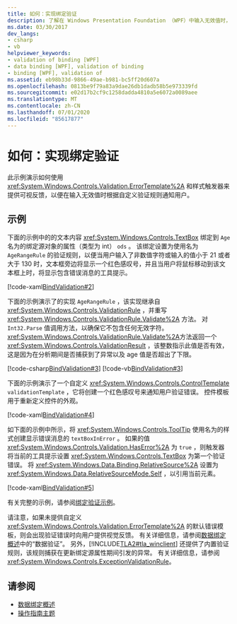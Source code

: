 ```yaml
---
title: 如何：实现绑定验证
description: 了解在 Windows Presentation Foundation （WPF）中输入无效值时，如何使用绑定验证向用户提供视觉反馈。
ms.date: 03/30/2017
dev_langs:
- csharp
- vb
helpviewer_keywords:
- validation of binding [WPF]
- data binding [WPF], validation of binding
- binding [WPF], validation of
ms.assetid: eb98b33d-9866-49ae-b981-bc5ff20d607a
ms.openlocfilehash: 0813be9f79a83a9dae26db1dadb58b5e973339fd
ms.sourcegitcommit: e02d17b2cf9c1258dadda4810a5e6072a0089aee
ms.translationtype: MT
ms.contentlocale: zh-CN
ms.lasthandoff: 07/01/2020
ms.locfileid: "85617877"
---
```

# <a name="how-to-implement-binding-validation"></a>如何：实现绑定验证

此示例演示如何使用 <xref:System.Windows.Controls.Validation.ErrorTemplate%2A> 和样式触发器来提供可视反馈，以便在输入无效值时根据自定义验证规则通知用户。

## <a name="example"></a>示例

下面的示例中的的文本内容 <xref:System.Windows.Controls.TextBox> 绑定到 `Age` 名为的绑定源对象的属性（类型为 int） `ods` 。 该绑定设置为使用名为 `AgeRangeRule` 的验证规则，以便当用户输入了非数值字符或输入的值小于 21 或者大于 130 时，文本框旁边将显示一个红色感叹号，并且当用户将鼠标移动到该文本框上时，将显示包含错误消息的工具提示。

[!code-xaml[BindValidation#2](~/samples/snippets/csharp/VS_Snippets_Wpf/BindValidation/CSharp/Window1.xaml#2)]

下面的示例演示了的实现 `AgeRangeRule` ，该实现继承自 <xref:System.Windows.Controls.ValidationRule> ，并重写 <xref:System.Windows.Controls.ValidationRule.Validate%2A> 方法。 对 `Int32.Parse` 值调用方法，以确保它不包含任何无效字符。 <xref:System.Windows.Controls.ValidationRule.Validate%2A>方法返回一个 <xref:System.Windows.Controls.ValidationResult> ，该整数指示此值是否有效，这是因为在分析期间是否捕获到了异常以及 age 值是否超出了下限。

[!code-csharp[BindValidation#3](~/samples/snippets/csharp/VS_Snippets_Wpf/BindValidation/CSharp/AgeRangeRule.cs#3)]
[!code-vb[BindValidation#3](~/samples/snippets/visualbasic/VS_Snippets_Wpf/BindValidation/VisualBasic/AgeRangeRule.vb#3)]

下面的示例演示了一个自定义 <xref:System.Windows.Controls.ControlTemplate> `validationTemplate` ，它将创建一个红色感叹号来通知用户验证错误。 控件模板用于重新定义控件的外观。

[!code-xaml[BindValidation#4](~/samples/snippets/csharp/VS_Snippets_Wpf/BindValidation/CSharp/Window1.xaml#4)]

如下面的示例中所示，将 <xref:System.Windows.Controls.ToolTip> 使用名为的样式创建显示错误消息的 `textBoxInError` 。 如果的值 <xref:System.Windows.Controls.Validation.HasError%2A> 为 `true` ，则触发器将当前的工具提示设置 <xref:System.Windows.Controls.TextBox> 为第一个验证错误。 将 <xref:System.Windows.Data.Binding.RelativeSource%2A> 设置为 <xref:System.Windows.Data.RelativeSourceMode.Self> ，以引用当前元素。

[!code-xaml[BindValidation#5](~/samples/snippets/csharp/VS_Snippets_Wpf/BindValidation/CSharp/Window1.xaml#5)]

有关完整的示例，请参阅[绑定验证示例](https://github.com/Microsoft/WPF-Samples/tree/master/Data%20Binding/BindValidation)。
  
请注意，如果未提供自定义 <xref:System.Windows.Controls.Validation.ErrorTemplate%2A> 的默认错误模板，则会出现验证错误时向用户提供视觉反馈。 有关详细信息，请参阅[数据绑定概述](../../../desktop-wpf/data/data-binding-overview.md)中的“数据验证”。 另外，[!INCLUDE[TLA2#tla_winclient](../../../../includes/tla2sharptla-winclient-md.md)] 还提供了内置验证规则，该规则捕获在更新绑定源属性期间引发的异常。 有关详细信息，请参阅 <xref:System.Windows.Controls.ExceptionValidationRule>。

## <a name="see-also"></a>请参阅

- [数据绑定概述](../../../desktop-wpf/data/data-binding-overview.md)
- [操作指南主题](data-binding-how-to-topics.md)
